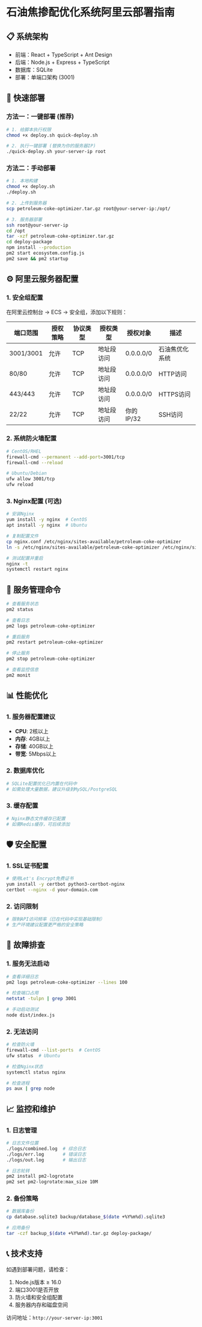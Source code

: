# 石油焦掺配优化系统阿里云部署指南

## 📋 系统架构
- 前端：React + TypeScript + Ant Design
- 后端：Node.js + Express + TypeScript
- 数据库：SQLite
- 部署：单端口架构 (3001)

## 🚀 快速部署

### 方法一：一键部署 (推荐)
```bash
# 1. 给脚本执行权限
chmod +x deploy.sh quick-deploy.sh

# 2. 执行一键部署 (替换为你的服务器IP)
./quick-deploy.sh your-server-ip root
```

### 方法二：手动部署
```bash
# 1. 本地构建
chmod +x deploy.sh
./deploy.sh

# 2. 上传到服务器
scp petroleum-coke-optimizer.tar.gz root@your-server-ip:/opt/

# 3. 服务器部署
ssh root@your-server-ip
cd /opt
tar -xzf petroleum-coke-optimizer.tar.gz
cd deploy-package
npm install --production
pm2 start ecosystem.config.js
pm2 save && pm2 startup
```

## ⚙️ 阿里云服务器配置

### 1. 安全组配置
在阿里云控制台 → ECS → 安全组，添加以下规则：

| 端口范围 | 授权策略 | 协议类型 | 授权类型 | 授权对象 | 描述 |
|---------|---------|---------|---------|---------|------|
| 3001/3001 | 允许 | TCP | 地址段访问 | 0.0.0.0/0 | 石油焦优化系统 |
| 80/80 | 允许 | TCP | 地址段访问 | 0.0.0.0/0 | HTTP访问 |
| 443/443 | 允许 | TCP | 地址段访问 | 0.0.0.0/0 | HTTPS访问 |
| 22/22 | 允许 | TCP | 地址段访问 | 你的IP/32 | SSH访问 |

### 2. 系统防火墙配置
```bash
# CentOS/RHEL
firewall-cmd --permanent --add-port=3001/tcp
firewall-cmd --reload

# Ubuntu/Debian
ufw allow 3001/tcp
ufw reload
```

### 3. Nginx配置 (可选)
```bash
# 安装Nginx
yum install -y nginx  # CentOS
apt install -y nginx  # Ubuntu

# 复制配置文件
cp nginx.conf /etc/nginx/sites-available/petroleum-coke-optimizer
ln -s /etc/nginx/sites-available/petroleum-coke-optimizer /etc/nginx/sites-enabled/

# 测试配置并重启
nginx -t
systemctl restart nginx
```

## 🔧 服务管理命令

```bash
# 查看服务状态
pm2 status

# 查看日志
pm2 logs petroleum-coke-optimizer

# 重启服务
pm2 restart petroleum-coke-optimizer

# 停止服务
pm2 stop petroleum-coke-optimizer

# 查看监控信息
pm2 monit
```

## 📊 性能优化

### 1. 服务器配置建议
- **CPU**: 2核以上
- **内存**: 4GB以上
- **存储**: 40GB以上
- **带宽**: 5Mbps以上

### 2. 数据库优化
```bash
# SQLite配置优化已内置在代码中
# 如需处理大量数据，建议升级到MySQL/PostgreSQL
```

### 3. 缓存配置
```bash
# Nginx静态文件缓存已配置
# 如需Redis缓存，可后续添加
```

## 🛡️ 安全配置

### 1. SSL证书配置
```bash
# 使用Let's Encrypt免费证书
yum install -y certbot python3-certbot-nginx
certbot --nginx -d your-domain.com
```

### 2. 访问限制
```bash
# 限制API访问频率（已在代码中实现基础限制）
# 生产环境建议配置更严格的安全策略
```

## 🚨 故障排查

### 1. 服务无法启动
```bash
# 查看详细日志
pm2 logs petroleum-coke-optimizer --lines 100

# 检查端口占用
netstat -tulpn | grep 3001

# 手动启动测试
node dist/index.js
```

### 2. 无法访问
```bash
# 检查防火墙
firewall-cmd --list-ports  # CentOS
ufw status  # Ubuntu

# 检查Nginx状态
systemctl status nginx

# 检查进程
ps aux | grep node
```

## 📈 监控和维护

### 1. 日志管理
```bash
# 日志文件位置
./logs/combined.log  # 综合日志
./logs/err.log       # 错误日志
./logs/out.log       # 输出日志

# 日志轮转
pm2 install pm2-logrotate
pm2 set pm2-logrotate:max_size 10M
```

### 2. 备份策略
```bash
# 数据库备份
cp database.sqlite3 backup/database_$(date +%Y%m%d).sqlite3

# 应用备份
tar -czf backup_$(date +%Y%m%d).tar.gz deploy-package/
```

## 📞 技术支持

如遇到部署问题，请检查：
1. Node.js版本 ≥ 16.0
2. 端口3001是否开放
3. 防火墙和安全组配置
4. 服务器内存和磁盘空间

访问地址：`http://your-server-ip:3001`